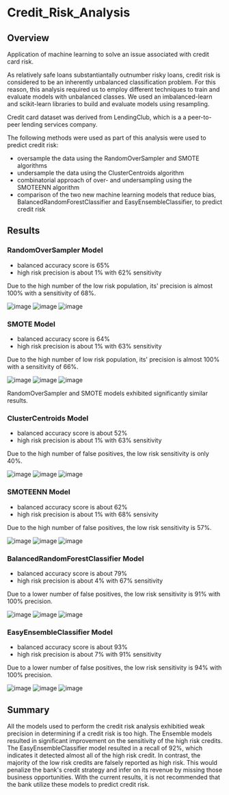 # Credit_Risk_Analysis

## Overview
Application of machine learning to solve an issue associated with credit card risk.

As relatively safe loans substantiantally outnumber risky loans, credit risk is considered to be an inherently unbalanced classification problem. For this reason, this analysis required us to employ different techniques to train and evaluate models with unbalanced classes. We used an imbalanced-learn and scikit-learn libraries to build and evaluate models using resampling.

Credit card dataset was derived from LendingClub, which is a a peer-to-peer lending services company. 

The following methods were used as part of this analysis were used to predict credit risk: 

* oversample the data using the RandomOverSampler and SMOTE algorithms
* undersample the data using the ClusterCentroids algorithm
* combinatorial approach of over- and undersampling using the SMOTEENN algorithm
* comparison of the two new machine learning models that reduce bias, BalancedRandomForestClassifier and EasyEnsembleClassifier, to predict credit risk 

## Results

### RandomOverSampler Model

* balanced accuracy score is 65%
* high risk precision is about 1% with 62% sensitivity

Due to the high number of the low risk population, its' precision is almost 100% with a sensitivity of 68%.

![image](https://user-images.githubusercontent.com/96931376/173711039-a26cef03-85c1-4db2-834a-a849bbbc35e9.png)
![image](https://user-images.githubusercontent.com/96931376/173711052-67f738b7-46f0-4c7e-a69d-286856f09493.png)
![image](https://user-images.githubusercontent.com/96931376/173711061-b36a7c04-1af5-4e7a-9881-00a184008ecf.png)

### SMOTE Model

* balanced accuracy score is 64%
* high risk precision is about 1% with 63% sensitivity

Due to the high number of low risk population, its' precision is almost 100% with a sensitivity of 66%. 

![image](https://user-images.githubusercontent.com/96931376/173711293-1cfb31c1-5866-42b9-991b-dbebe35833b1.png)
![image](https://user-images.githubusercontent.com/96931376/173711308-94447473-1526-410f-a945-d6ae6073cdc7.png)
![image](https://user-images.githubusercontent.com/96931376/173711317-b07b00bb-eeb6-4d92-b918-f56a82daf5f7.png)

RandomOverSampler and SMOTE models exhibited significantly similar results. 

### ClusterCentroids Model

* balanced accuracy score is about 52%
* high risk precision is about 1% with 63% sensitivity 

Due to the high number of false positives, the low risk sensitivity is only 40%.

![image](https://user-images.githubusercontent.com/96931376/173711615-5d143512-66f1-4093-99aa-ba9c4906537a.png)
![image](https://user-images.githubusercontent.com/96931376/173711630-0c4c4e14-fffb-4a77-a7d3-03fd187c0078.png)
![image](https://user-images.githubusercontent.com/96931376/173711639-1aa901fb-6139-4317-80b8-87a1c38bc03d.png)

### SMOTEENN Model

* balanced accuracy score is about 62%
* high risk precision is about 1% with 68% sensivity 

Due to the high number of false positives, the low risk sensitivity is 57%. 

![image](https://user-images.githubusercontent.com/96931376/173711692-365af5d2-d1e2-4334-9e2c-634a47f42e91.png)
![image](https://user-images.githubusercontent.com/96931376/173711699-92a1e4c3-5e9b-4484-9365-f79a81d305b8.png)
![image](https://user-images.githubusercontent.com/96931376/173711713-5616e0ae-3181-4f3e-afc5-905bee3bfb8e.png)

### BalancedRandomForestClassifier Model

* balanced accuracy score is about 79%
* high risk precision is about 4% with 67% sensitivity

Due to a lower number of false positives, the low risk sensitivity is 91% with 100% precision. 

![image](https://user-images.githubusercontent.com/96931376/173711890-b24ef0cf-ea17-457b-a015-366dc9dc9fbd.png)
![image](https://user-images.githubusercontent.com/96931376/173711900-b17d4808-8b61-4f45-bb82-86368c0a0cff.png)
![image](https://user-images.githubusercontent.com/96931376/173711911-21edfb23-e879-4cb2-b5a8-74be52fc7773.png)

### EasyEnsembleClassifier Model

* balanced accuracy score is about 93%
* high risk precision is about 7% with 91% sensitivity

Due to a lower number of false positives, the low risk sensitivity is 94% with 100% precision. 

![image](https://user-images.githubusercontent.com/96931376/173712066-3f0970f8-ba6d-46de-b3b6-72d6d732f7c8.png)
![image](https://user-images.githubusercontent.com/96931376/173712081-956b3355-8aa2-47de-ac78-161681357543.png)
![image](https://user-images.githubusercontent.com/96931376/173712091-9f39f8dc-4b21-47a2-99b6-59ece464a4f1.png)

## Summary

All the models used to perform the credit risk analysis exhibitied weak precision in determining if a credit risk is too high. The Ensemble models resulted in significant improvement on the sensitivity of the high risk credits. The EasyEnsembleClassifier model resulted in a recall of 92%, which indicates it detected almost all of the high risk credit. In contrast, the majority of the low risk credits are falsely reported as high risk. This would penalize the bank's credit strategy and infer on its revenue by missing those business opportunities. With the current results, it is not recommended that the bank utilize these models to predict credit risk.
